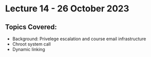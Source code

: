 # Lecture 14 - 26 October 2023

## Topics Covered:
* Background: Privelege escalation and course email infrastructure
* Chroot system call
* Dynamic linking
